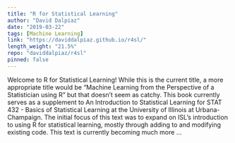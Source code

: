 ```yaml
---
title: "R for Statistical Learning"
author: "David Dalpiaz"
date: "2019-03-22"
tags: [Machine Learning]
link: "https://daviddalpiaz.github.io/r4sl/"
length_weight: "21.5%"
repo: "daviddalpiaz/r4sl"
pinned: false
---
```


 Welcome to R for Statistical Learning! While this is the current title, a more appropriate title would be “Machine Learning from the Perspective of a Statistician using R” but that doesn’t seem as catchy. This book currently serves as a supplement to An Introduction to Statistical Learning for STAT 432 - Basics of Statistical Learning at the University of Illinois at Urbana-Champaign. The initial focus of this text was to expand on ISL’s introduction to using R for statistical learning, mostly through adding to and modifying existing code. This text is currently becoming much more ...
